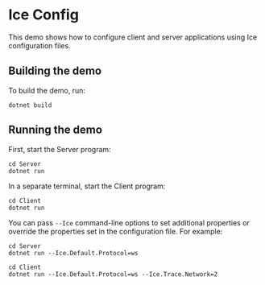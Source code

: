 # Ice Config

This demo shows how to configure client and server applications using Ice configuration files.

## Building the demo

To build the demo, run:

```shell
dotnet build
```

## Running the demo

First, start the Server program:

```shell
cd Server
dotnet run
```

In a separate terminal, start the Client program:

```shell
cd Client
dotnet run
```

You can pass `--Ice` command-line options to set additional properties or override the properties set in the
configuration file. For example:

```shell
cd Server
dotnet run --Ice.Default.Protocol=ws
```

```shell
cd Client
dotnet run --Ice.Default.Protocol=ws --Ice.Trace.Network=2
```
